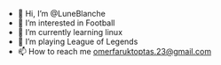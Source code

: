 - 👋 Hi, I’m @LuneBlanche
- 👀 I’m interested in Football
- 🌱 I’m currently learning linux
- 💞️ I’m playing League of Legends
- 📫 How to reach me omerfaruktoptas.23@gmail.com

<!---
LuneBlanche/LuneBlanche is a ✨ special ✨ repository because its `README.md` (this file) appears on your GitHub profile.
You can click the Preview link to take a look at your changes.
--->
